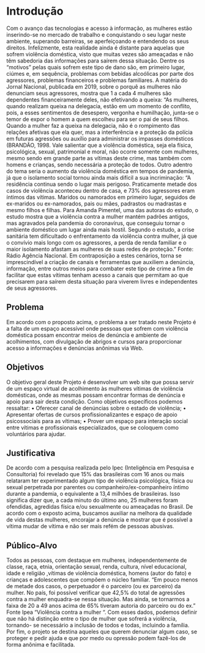 # Introdução

Com o avanço das tecnologias e acesso à informação, as mulheres estão inserindo-se no mercado de trabalho e conquistando o seu lugar neste ambiente, superando barreiras, se aperfeiçoando e entendendo os seus direitos. 
Infelizmente, esta realidade ainda é distante para aquelas que sofrem violência doméstica, visto que muitas vezes são ameaçadas e não têm sabedoria das informações para saírem dessa situação.  Dentre os “motivos” pelas quais sofrem este tipo de dano são, em primeiro lugar, ciúmes e, em sequência, problemas com bebidas alcoólicas por parte dos agressores, problemas financeiros e problemas familiares. A matéria do Jornal Nacional, publicada em 2019, sobre o porquê as mulheres não denunciam seus agressores, mostra que 1 a cada 4 mulheres são dependentes financeiramente deles, não efetivando a queixa:
“As mulheres, quando realizam queixa na delegacia, estão em um momento de conflito, pois, a esses sentimentos de desespero, vergonha e humilhação, junta-se o temor de expor o homem a quem escolheu para ser o pai de seus filhos. Quando a mulher faz a queixa na delegacia, não é o rompimento das relações afetivas que ela quer, mas a interferência e a proteção da polícia em futuras agressões ou auxílio para administrar os impasses domésticos (BRANDÃO, 1998.
Vale salientar que a violência doméstica, seja ela física, psicológica, sexual, patrimonial e moral, não ocorre somente com mulheres, mesmo sendo em grande parte as vítimas deste crime, mas também com homens e crianças, sendo necessária a proteção de todos. Outro adentro do tema seria o aumento da violência doméstica em tempos de pandemia, já que o isolamento social tornou ainda mais difícil a sua incriminação: “A residência continua sendo o lugar mais perigoso. Praticamente metade dos casos de violência aconteceu dentro de casa, e 73% dos agressores eram íntimos das vítimas. Maridos ou namorados em primeiro lugar, seguidos de ex-maridos ou ex-namorados, pais ou mães, padrastos ou madrastas e mesmo filhos e filhas. Para Amanda Pimentel, uma das autoras do estudo, o estudo mostra que a violência contra a mulher mantém padrões antigos, mas agravados pela pandemia do coronavírus, que conseguiu tornar o ambiente doméstico um lugar ainda mais hostil. Segundo o estudo, a crise sanitária tem dificultado o enfrentamento da violência contra mulher, já que o convívio mais longo com os agressores, a perda de renda familiar e o maior isolamento afastam as mulheres de suas redes de proteção.” Fonte: Rádio Agência Nacional.
Em contraposição a estes cenários, torna se imprescindível a criação de canais e ferramentas que auxiliem a denúncia, informação, entre outros meios para combater este tipo de crime a fim de facilitar que estas vítimas tenham acesso a canais que permitam ao que precisarem para saírem desta situação para viverem livres e independentes de seus agressores. 


## Problema

Em acordo com o proposto acima, o problema a ser tratado neste Projeto é a falta de um espaço acessível onde pessoas que sofrem com violência doméstica possam encontrar meios de denúncia e ambiente de acolhimentos, com divulgação de abrigos e cursos para proporcionar acesso a informações e denúncias anônimas via Web. 


## Objetivos

O objetivo geral deste Projeto é desenvolver um web site que possa servir de um espaço virtual de acolhimento às mulheres vítimas de violência domésticas, onde as mesmas possam encontrar formas de denúncia e apoio para sair desta condição.
Como objetivos específicos podemos ressaltar:
•	Oferecer canal de denúncias sobre o estado de violência;
•	Apresentar ofertas de cursos profissionalizantes e espaço de apoio psicossociais para as vítimas;
•	Prover um espaço para interação social entre vítimas e profissionais especializados, que se coloquem como voluntários para ajudar.


## Justificativa

De acordo com a pesquisa realizada pelo Ipec (Inteligência em Pesquisa e Consultoria) foi revelado que 15% das brasileiras com 16 anos ou mais relataram ter experimentado algum tipo de violência psicológica, física ou sexual perpetrada por parentes ou companheiro/ex-companheiro íntimo durante a pandemia, o equivalente a 13,4 milhões de brasileiras. Isso significa dizer que, a cada minuto do último ano, 25 mulheres foram ofendidas, agredidas física e/ou sexualmente ou ameaçadas no Brasil.
De  acordo com o exposto acima, buscamos auxiliar na melhora da qualidade de vida destas mulheres, encorajar a denúncia e mostrar que é possível a vítima mudar de vítima e não ser mais refém de  pessoas abusivas.

## Público-Alvo

Todos as pessoas, com destaque em mulheres, independentemente de classe, raça, etnia, orientação sexual, renda, cultura, nível educacional, idade e religião ,vítimas de violência doméstica, homens (autor do fato) e crianças e adolescentes que compõem o núcleo familiar. 
“Em pouco menos de metade dos casos, o perpetuador é o parceiro (ou ex parceiro) da mulher. No país, foi possível verificar que 42,5% do total de agressões contra a mulher enquadra-se nessa situação. Mas ainda, se tornarmos a faixa de 20 a 49 anos acima de 65% tiveram autoria do parceiro ou do ex.” Fonte Ipea “Violência contra a mulher “. 
Com esses dados, podemos definir que não há distinção entre o tipo de mulher que sofrerá a violência, tornando- se necessário a inclusão de todos e todas, incluindo a família. Por fim, o projeto se destina aqueles que querem denunciar algum caso, se proteger e pedir ajuda e que por medo ou opressão podem fazê-los de forma anônima e facilitada. 

